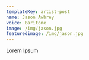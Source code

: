 ```yaml
---
templateKey: artist-post
name: Jason Awbrey
voice: Baritone
image: /img/jason.jpg
featuredimage: /img/jason.jpg
---
```

Lorem Ipsum
